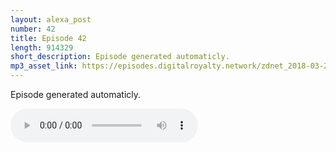 ```yaml
---
layout: alexa_post
number: 42
title: Episode 42
length: 914329
short_description: Episode generated automaticly.
mp3_asset_link: https://episodes.digitalroyalty.network/zdnet_2018-03-25_01-00-03.mp3
---
```


Episode generated automaticly.

<audio controls>
    <source src="{{ page.mp3_asset_link }}" type="audio/mpeg">
</audio>